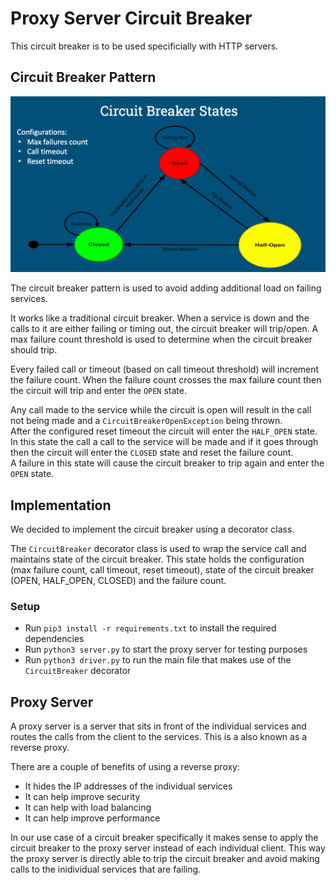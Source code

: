 # Proxy Server Circuit Breaker

This circuit breaker is to be used specificially with HTTP servers.

## Circuit Breaker Pattern

![circuit-breaker](./images/circuit-breaker.png)

The circuit breaker pattern is used to avoid adding additional load on failing services.

It works like a traditional circuit breaker. When a service is down and the calls to it are either failing or timing out, the circuit breaker will trip/open. A max failure count threshold is used to determine when the circuit breaker should trip.

Every failed call or timeout (based on call timeout threshold) will increment the failure count. When the failure count crosses the max failure count then the circuit will trip and enter the `OPEN` state.

Any call made to the service while the circuit is open will result in the call not being made and a `CircuitBreakerOpenException` being thrown.  
After the configured reset timeout the circuit will enter the `HALF_OPEN` state. In this state the call a call to the service will be made and if it goes through then the circuit will enter the `CLOSED` state and reset the failure count.  
A failure in this state will cause the circuit breaker to trip again and enter the `OPEN` state.

## Implementation

We decided to implement the circuit breaker using a decorator class.

The `CircuitBreaker` decorator class is used to wrap the service call and maintains state of the circuit breaker. This state holds the configuration (max failure count, call timeout, reset timeout), state of the circuit breaker (OPEN, HALF_OPEN, CLOSED) and the failure count.

### Setup

- Run `pip3 install -r requirements.txt` to install the required dependencies
- Run `python3 server.py` to start the proxy server for testing purposes
- Run `python3 driver.py` to run the main file that makes use of the `CircuitBreaker` decorator

## Proxy Server

A proxy server is a server that sits in front of the individual services and routes the calls from the client to the services. This is a also known as a reverse proxy.

There are a couple of benefits of using a reverse proxy:

- It hides the IP addresses of the individual services
- It can help improve security
- It can help with load balancing
- It can help improve performance

In our use case of a circuit breaker specifically it makes sense to apply the circuit breaker to the proxy server instead of each individual client. This way the proxy server is directly able to trip the circuit breaker and avoid making calls to the inidividual services that are failing.
